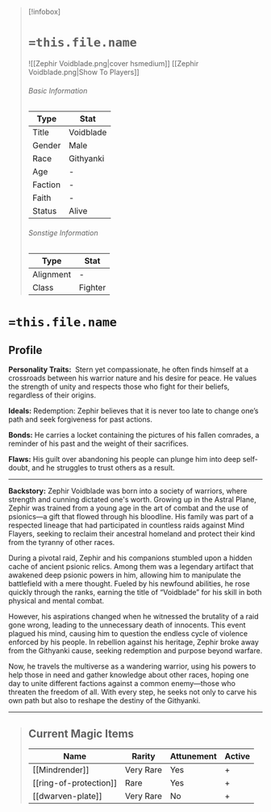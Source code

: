 > [!infobox]
> # `=this.file.name`
> ![[Zephir Voidblade.png|cover hsmedium]]
> [[Zephir Voidblade.png|Show To Players]]
> ###### Basic Information
> Type |  Stat |
> ---|---|
> Title | Voidblade |
> Gender | Male |
> Race | Githyanki |
> Age | - |
> Faction | - |
> Faith | - |
> Status | Alive |
> ###### Sonstige Information
> Type |  Stat |
> ---|---|
> Alignment | - |
> Class | Fighter |

# `=this.file.name`
## Profile

**Personality Traits:** 
Stern yet compassionate, he often finds himself at a crossroads between his warrior nature and his desire for peace.
He values the strength of unity and respects those who fight for their beliefs, regardless of their origins.

**Ideals:**
Redemption: Zephir believes that it is never too late to change one’s path and seek forgiveness for past actions.

**Bonds:**
He carries a locket containing the pictures of his fallen comrades, a reminder of his past and the weight of their sacrifices.

**Flaws:**
His guilt over abandoning his people can plunge him into deep self-doubt, and he struggles to trust others as a result.

---
**Backstory:**
Zephir Voidblade was born into a society of warriors, where strength and cunning dictated one's worth. Growing up in the Astral Plane, Zephir was trained from a young age in the art of combat and the use of psionics—a gift that flowed through his bloodline. His family was part of a respected lineage that had participated in countless raids against Mind Flayers, seeking to reclaim their ancestral homeland and protect their kind from the tyranny of other races.

During a pivotal raid, Zephir and his companions stumbled upon a hidden cache of ancient psionic relics. Among them was a legendary artifact that awakened deep psionic powers in him, allowing him to manipulate the battlefield with a mere thought. Fueled by his newfound abilities, he rose quickly through the ranks, earning the title of “Voidblade” for his skill in both physical and mental combat.

However, his aspirations changed when he witnessed the brutality of a raid gone wrong, leading to the unnecessary death of innocents. This event plagued his mind, causing him to question the endless cycle of violence enforced by his people. In rebellion against his heritage, Zephir broke away from the Githyanki cause, seeking redemption and purpose beyond warfare.

Now, he travels the multiverse as a wandering warrior, using his powers to help those in need and gather knowledge about other races, hoping one day to unite different factions against a common enemy—those who threaten the freedom of all. With every step, he seeks not only to carve his own path but also to reshape the destiny of the Githyanki.

---
> ## Current Magic Items
> Name |  Rarity | Attunement | Active |
> ---|---|---|---|
> [[Mindrender]] | Very Rare | Yes | + |
> [[ring-of-protection]] | Rare | Yes | + |
> [[dwarven-plate]] | Very Rare | No | + |

